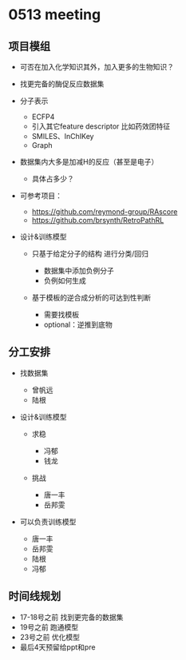 # 0513 meeting

## 项目模组

- 可否在加入化学知识其外，加入更多的生物知识？

- 找更完备的酶促反应数据集

- 分子表示

    - ECFP4
    - 引入其它feature descriptor 比如药效团特征
    - SMILES、InChIKey
    - Graph

- 数据集内大多是加减H的反应（甚至是电子）
    - 具体占多少？

- 可参考项目：
    - https://github.com/reymond-group/RAscore
    - https://github.com/brsynth/RetroPathRL

- 设计&训练模型

    - 只基于给定分子的结构 进行分类/回归

        - 数据集中添加负例分子
        - 负例如何生成

    - 基于模板的逆合成分析的可达到性判断

        - 需要找模板
        - optional：逆推到底物


## 分工安排

- 找数据集

    - 曾帆远
    - 陆根


- 设计&训练模型

    - 求稳
        - 冯郁
        - 钱龙

    - 挑战
        - 唐一丰
        - 岳邦雯 


- 可以负责训练模型

    - 唐一丰
    - 岳邦雯
    - 陆根
    - 冯郁


## 时间线规划

- 17-18号之前 找到更完备的数据集
- 19号之前 跑通模型
- 23号之前 优化模型
- 最后4天预留给ppt和pre